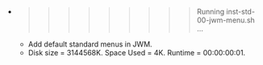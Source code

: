 * >>>>>>>>> Running inst-std-00-jwm-menu.sh ...
  * Add default standard menus in JWM.
  * Disk size = 3144568K. Space Used = 4K. Runtime = 00:00:00:01.
